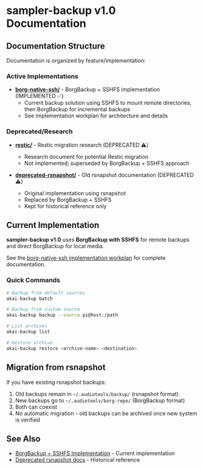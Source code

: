 # sampler-backup v1.0 Documentation

## Documentation Structure

Documentation is organized by feature/implementation:

### Active Implementations

- **[borg-native-ssh/](./borg-native-ssh/)** - BorgBackup + SSHFS implementation (IMPLEMENTED ✅)
  - Current backup solution using SSHFS to mount remote directories, then BorgBackup for incremental backups
  - See implementation workplan for architecture and details

### Deprecated/Research

- **[restic/](./restic/)** - Restic migration research (DEPRECATED ⚠️)
  - Research document for potential Restic migration
  - Not implemented; superseded by BorgBackup + SSHFS approach

- **[deprecated-rsnapshot/](./deprecated-rsnapshot/)** - Old rsnapshot documentation (DEPRECATED ⚠️)
  - Original implementation using rsnapshot
  - Replaced by BorgBackup + SSHFS
  - Kept for historical reference only

## Current Implementation

**sampler-backup v1.0** uses **BorgBackup with SSHFS** for remote backups and direct BorgBackup for local media.

See the [borg-native-ssh implementation workplan](./borg-native-ssh/implementation/workplan.md) for complete documentation.

### Quick Commands

```bash
# Backup from default sources
akai-backup batch

# Backup from custom source
akai-backup backup --source pi@host:/path

# List archives
akai-backup list

# Restore archive
akai-backup restore <archive-name> <destination>
```

## Migration from rsnapshot

If you have existing rsnapshot backups:

1. Old backups remain in `~/.audiotools/backup/` (rsnapshot format)
2. New backups go to `~/.audiotools/borg-repo/` (BorgBackup format)
3. Both can coexist
4. No automatic migration - old backups can be archived once new system is verified

## See Also

- [BorgBackup + SSHFS Implementation](./borg-native-ssh/implementation/workplan.md) - Current implementation
- [Deprecated rsnapshot docs](./deprecated-rsnapshot/) - Historical reference
